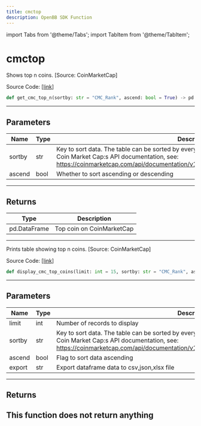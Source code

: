 ```yaml
---
title: cmctop
description: OpenBB SDK Function
---
```


import Tabs from '@theme/Tabs';
import TabItem from '@theme/TabItem';

# cmctop

<Tabs>
<TabItem value="model" label="Model" default>

Shows top n coins. [Source: CoinMarketCap]

Source Code: [[link](https://github.com/OpenBB-finance/OpenBBTerminal/tree/main/openbb_terminal/cryptocurrency/discovery/coinmarketcap_model.py#L27)]
```python
def get_cmc_top_n(sortby: str = "CMC_Rank", ascend: bool = True) -> pd.DataFrame
```
---
## Parameters
| Name | Type | Description | Default | Optional |
| ---- | ---- | ----------- | ------- | -------- |
| sortby | str | Key to sort data. The table can be sorted by every of its columns. Refer to<br/>Coin Market Cap:s API documentation, see:<br/>https://coinmarketcap.com/api/documentation/v1/#operation/getV1CryptocurrencyListingsLatest | CMC_Rank | True |
| ascend | bool | Whether to sort ascending or descending | True | True |

---
## Returns
| Type | Description |
| ---- | ----------- |
| pd.DataFrame | Top coin on CoinMarketCap |
---


</TabItem>
<TabItem value="view" label="View">

Prints table showing top n coins. [Source: CoinMarketCap]

Source Code: [[link](https://github.com/OpenBB-finance/OpenBBTerminal/tree/main/openbb_terminal/cryptocurrency/discovery/coinmarketcap_view.py#L17)]
```python
def display_cmc_top_coins(limit: int = 15, sortby: str = "CMC_Rank", ascend: bool = True, export: str = "") -> None
```
---
## Parameters
| Name | Type | Description | Default | Optional |
| ---- | ---- | ----------- | ------- | -------- |
| limit | int | Number of records to display | 15 | True |
| sortby | str | Key to sort data. The table can be sorted by every of its columns. Refer to<br/>Coin Market Cap:s API documentation, see:<br/>https://coinmarketcap.com/api/documentation/v1/#operation/getV1CryptocurrencyListingsLatest | CMC_Rank | True |
| ascend | bool | Flag to sort data ascending | True | True |
| export | str | Export dataframe data to csv,json,xlsx file |  | True |

---
## Returns
This function does not return anything
---


</TabItem>
</Tabs>
